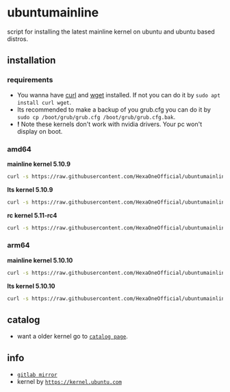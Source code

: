 # ubuntumainline
script for installing the latest mainline kernel on ubuntu and ubuntu based distros.

## installation

### requirements

- You wanna have [curl](https://curl.haxx.se/) and [wget](https://www.gnu.org/software/wget/) installed. If not you can do it by `sudo apt install curl wget`.
- Its recommended to make a backup of you grub.cfg you can do it by `sudo cp /boot/grub/grub.cfg /boot/grub/grub.cfg.bak`.
- **!** Note these kernels don't work with nvidia drivers. Your pc won't display on boot.

### amd64

**mainline kernel 5.10.9**

```bash
curl -s https://raw.githubusercontent.com/HexaOneOfficial/ubuntumainline/main/catalog/5.10.9/amd64.sh | sh
```
**lts kernel 5.10.9**
```bash
curl -s https://raw.githubusercontent.com/HexaOneOfficial/ubuntumainline/main/catalog/5.10.9/amd64.sh | sh
```

**rc kernel 5.11-rc4**
```bash
curl -s https://raw.githubusercontent.com/HexaOneOfficial/ubuntumainline/main/catalog/5.11-rc4/amd64RC.sh | sh
```

### arm64

**mainline kernel 5.10.10**
```bash
curl -s https://raw.githubusercontent.com/HexaOneOfficial/ubuntumainline/main/catalog/5.10.10/arm64.sh | sh
```

**lts kernel 5.10.10**
```bash
curl -s https://raw.githubusercontent.com/HexaOneOfficial/ubuntumainline/main/catalog/5.10.10/arm64.sh | sh
```

## catalog

- want a older kernel go to [`catalog page`](../catalog/README.md).

## info

- [`gitlab mirror`](https://gitlab.com/HexaOneOfficial/ubuntumainline)
- kernel by [`https://kernel.ubuntu.com`](https://kernel.ubuntu.com/)
